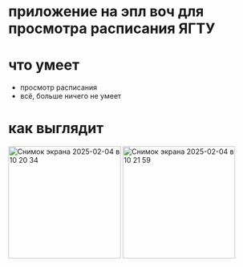 # приложение на эпл воч для просмотра расписания ЯГТУ

# что умеет
- просмотр расписания
- всё, больше ничего не умеет

# как выглядит

<img width="224" alt="Снимок экрана 2025-02-04 в 10 20 34" src="https://github.com/user-attachments/assets/99c49cab-a7d6-44ca-94bd-e54072c7954f" />
<img width="224" alt="Снимок экрана 2025-02-04 в 10 21 59" src="https://github.com/user-attachments/assets/2ee521de-c131-41d4-87f1-21818ee5a51e" />
